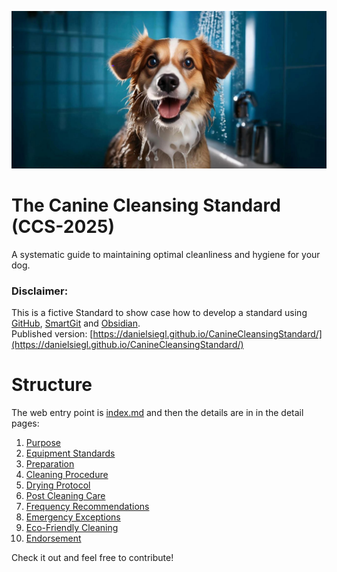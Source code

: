 ![](Images/Dog%20Small.jpeg)

# **The Canine Cleansing Standard (CCS-2025)**  
A systematic guide to maintaining optimal cleanliness and hygiene for your dog.
### Disclaimer:
This is a fictive Standard to show case how to develop a standard using [GitHub](https://github.com/danielsiegl/CanineCleansingStandard), [SmartGit](https://www.syntevo.com/smartgit/) and [Obsidian](https://obsidian.md/).<br>
Published version: [https://danielsiegl.github.io/CanineCleansingStandard/](https://danielsiegl.github.io/CanineCleansingStandard/)
# Structure
The web entry point is [index.md](index.md) and then the details are in in the detail pages:
1. [Purpose](01_Purpose.md)
2. [Equipment Standards](02_Equipment_Standards.md)
3. [Preparation](03_Preparation.md)
4. [Cleaning Procedure](04_Cleaning_Procedure.md)
5. [Drying Protocol](05_Drying_Protocol.md)
6. [Post Cleaning Care](06_Post-Cleaning_Care.md)
7. [Frequency Recommendations](07_Frequency_Recommendations.md)
8. [Emergency Exceptions](08_Emergency_Exceptions.md)
9. [Eco-Friendly Cleaning](09_Eco-Friendly_Cleaning.md)
10. [Endorsement](10_Endorsement.md)

Check it out and feel free to contribute!
